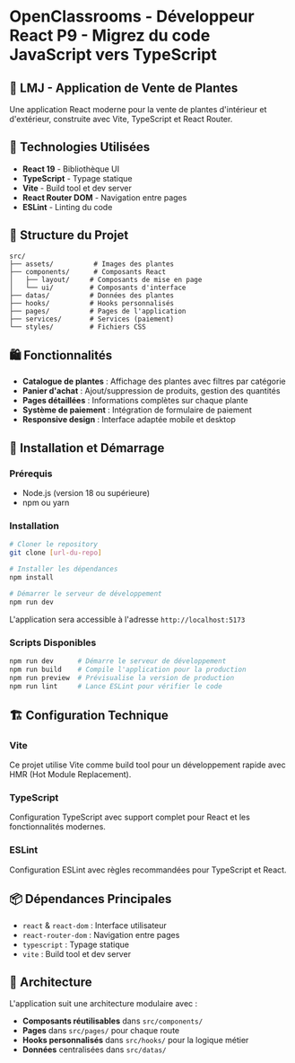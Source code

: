 # OpenClassrooms - Développeur React P9 - Migrez du code JavaScript vers TypeScript

## 🌱 LMJ - Application de Vente de Plantes

Une application React moderne pour la vente de plantes d'intérieur et d'extérieur, construite avec Vite, TypeScript et React Router.

## 🚀 Technologies Utilisées

- **React 19** - Bibliothèque UI
- **TypeScript** - Typage statique
- **Vite** - Build tool et dev server
- **React Router DOM** - Navigation entre pages
- **ESLint** - Linting du code

## 📁 Structure du Projet

```
src/
├── assets/          # Images des plantes
├── components/      # Composants React
│   ├── layout/     # Composants de mise en page
│   └── ui/         # Composants d'interface
├── datas/          # Données des plantes
├── hooks/          # Hooks personnalisés
├── pages/          # Pages de l'application
├── services/       # Services (paiement)
└── styles/         # Fichiers CSS
```

## 🛍️ Fonctionnalités

- **Catalogue de plantes** : Affichage des plantes avec filtres par catégorie
- **Panier d'achat** : Ajout/suppression de produits, gestion des quantités
- **Pages détaillées** : Informations complètes sur chaque plante
- **Système de paiement** : Intégration de formulaire de paiement
- **Responsive design** : Interface adaptée mobile et desktop

## 🚀 Installation et Démarrage

### Prérequis

- Node.js (version 18 ou supérieure)
- npm ou yarn

### Installation

```bash
# Cloner le repository
git clone [url-du-repo]

# Installer les dépendances
npm install

# Démarrer le serveur de développement
npm run dev
```

L'application sera accessible à l'adresse `http://localhost:5173`

### Scripts Disponibles

```bash
npm run dev      # Démarre le serveur de développement
npm run build    # Compile l'application pour la production
npm run preview  # Prévisualise la version de production
npm run lint     # Lance ESLint pour vérifier le code
```

## 🏗️ Configuration Technique

### Vite

Ce projet utilise Vite comme build tool pour un développement rapide avec HMR (Hot Module Replacement).

### TypeScript

Configuration TypeScript avec support complet pour React et les fonctionnalités modernes.

### ESLint

Configuration ESLint avec règles recommandées pour TypeScript et React.

## 📦 Dépendances Principales

- `react` & `react-dom` : Interface utilisateur
- `react-router-dom` : Navigation entre pages
- `typescript` : Typage statique
- `vite` : Build tool et dev server

## 🎨 Architecture

L'application suit une architecture modulaire avec :

- **Composants réutilisables** dans `src/components/`
- **Pages** dans `src/pages/` pour chaque route
- **Hooks personnalisés** dans `src/hooks/` pour la logique métier
- **Données** centralisées dans `src/datas/`
